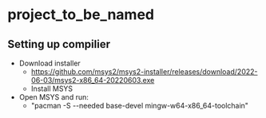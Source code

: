 # project_to_be_named

## Setting up compilier
- Download installer
    - https://github.com/msys2/msys2-installer/releases/download/2022-06-03/msys2-x86_64-20220603.exe
    - Install MSYS
- Open MSYS and run:
    - "pacman -S --needed base-devel mingw-w64-x86_64-toolchain"